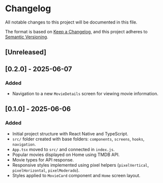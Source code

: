 # Changelog

All notable changes to this project will be documented in this file.

The format is based on [Keep a Changelog](https://keepachangelog.com/en/1.0.0/),
and this project adheres to [Semantic Versioning](https://semver.org/spec/v2.0.0.html).

## [Unreleased]

## [0.2.0] - 2025-06-07
### Added
- Navigation to a new `MovieDetails` screen for viewing movie information.


## [0.1.0] - 2025-06-06
### Added
- Initial project structure with React Native and TypeScript.
- `src/` folder created with base folders: `components`, `screens`, `hooks`, `navigation`.
- `App.tsx` moved to `src/` and connected in `index.js`.
- Popular movies displayed on Home using TMDB API.
- Movie types for API response.
- Responsive styles implemented using pixel helpers (`pixelVertical`, `pixelHorizontal`, `pixelModerado`).
- Styles applied to `MovieCard` component and `Home` screen layout.